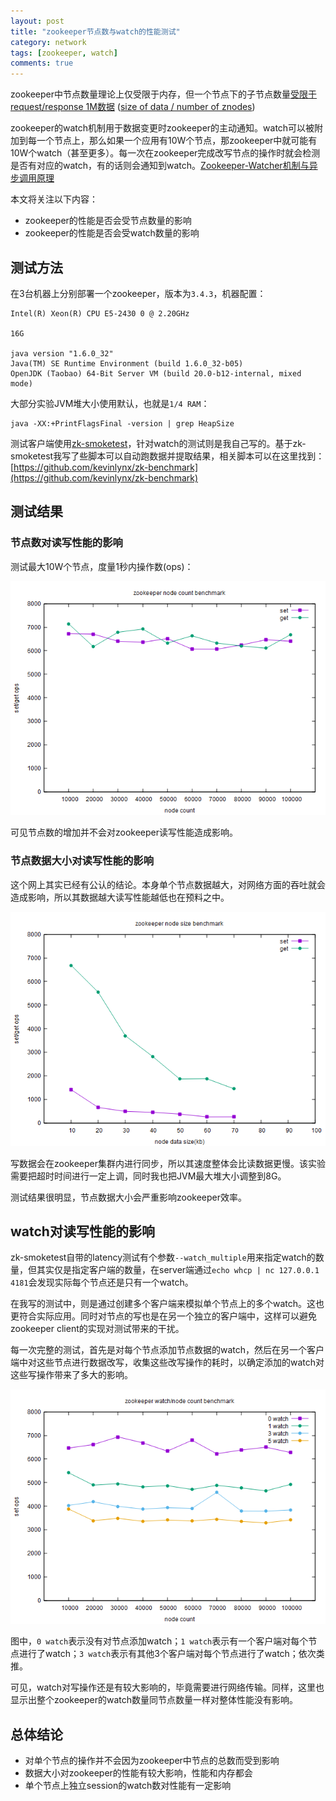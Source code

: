 ```yaml
---
layout: post
title: "zookeeper节点数与watch的性能测试"
category: network
tags: [zookeeper, watch]
comments: true
---
```


zookeeper中节点数量理论上仅受限于内存，但一个节点下的子节点数量[受限于request/response 1M数据](http://zookeeper-user.578899.n2.nabble.com/ZooKeeper-Limitation-td6675643.html) ([size of data / number of znodes](http://web.archiveorange.com/archive/v/AQXskdBodZB7kWpjpjHw))

zookeeper的watch机制用于数据变更时zookeeper的主动通知。watch可以被附加到每一个节点上，那么如果一个应用有10W个节点，那zookeeper中就可能有10W个watch（甚至更多）。每一次在zookeeper完成改写节点的操作时就会检测是否有对应的watch，有的话则会通知到watch。[Zookeeper-Watcher机制与异步调用原理](http://shift-alt-ctrl.iteye.com/blog/1847320)

本文将关注以下内容：

* zookeeper的性能是否会受节点数量的影响
* zookeeper的性能是否会受watch数量的影响

## 测试方法

在3台机器上分别部署一个zookeeper，版本为`3.4.3`，机器配置：

    Intel(R) Xeon(R) CPU E5-2430 0 @ 2.20GHz

    16G

    java version "1.6.0_32"
    Java(TM) SE Runtime Environment (build 1.6.0_32-b05)
    OpenJDK (Taobao) 64-Bit Server VM (build 20.0-b12-internal, mixed mode)

大部分实验JVM堆大小使用默认，也就是`1/4 RAM`：

    java -XX:+PrintFlagsFinal -version | grep HeapSize

测试客户端使用[zk-smoketest](https://github.com/phunt/zk-smoketest)，针对watch的测试则是我自己写的。基于zk-smoketest我写了些脚本可以自动跑数据并提取结果，相关脚本可以在这里找到：[https://github.com/kevinlynx/zk-benchmark](https://github.com/kevinlynx/zk-benchmark)
<!-- more -->
## 测试结果

### 节点数对读写性能的影响

测试最大10W个节点，度量1秒内操作数(ops)：

![](/assets/res/zk_benchmark/node_count.png)

可见节点数的增加并不会对zookeeper读写性能造成影响。

### 节点数据大小对读写性能的影响

这个网上其实已经有公认的结论。本身单个节点数据越大，对网络方面的吞吐就会造成影响，所以其数据越大读写性能越低也在预料之中。

![](/assets/res/zk_benchmark/node_size.png)

写数据会在zookeeper集群内进行同步，所以其速度整体会比读数据更慢。该实验需要把超时时间进行一定上调，同时我也把JVM最大堆大小调整到8G。

测试结果很明显，节点数据大小会严重影响zookeeper效率。

## watch对读写性能的影响

zk-smoketest自带的latency测试有个参数`--watch_multiple`用来指定watch的数量，但其实仅是指定客户端的数量，在server端通过`echo whcp | nc 127.0.0.1 4181`会发现实际每个节点还是只有一个watch。

在我写的测试中，则是通过创建多个客户端来模拟单个节点上的多个watch。这也更符合实际应用。同时对节点的写也是在另一个独立的客户端中，这样可以避免zookeeper client的实现对测试带来的干扰。

每一次完整的测试，首先是对每个节点添加节点数据的watch，然后在另一个客户端中对这些节点进行数据改写，收集这些改写操作的耗时，以确定添加的watch对这些写操作带来了多大的影响。

![](/assets/res/zk_benchmark/watch.png)

图中，`0 watch`表示没有对节点添加watch；`1 watch`表示有一个客户端对每个节点进行了watch；`3 watch`表示有其他3个客户端对每个节点进行了watch；依次类推。

可见，watch对写操作还是有较大影响的，毕竟需要进行网络传输。同样，这里也显示出整个zookeeper的watch数量同节点数量一样对整体性能没有影响。

## 总体结论

* 对单个节点的操作并不会因为zookeeper中节点的总数而受到影响
* 数据大小对zookeeper的性能有较大影响，性能和内存都会
* 单个节点上独立session的watch数对性能有一定影响




